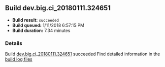 ## Build dev.big.ci_20180111.324651
- **Build result:** `succeeded`
- **Build queued:** 1/11/2018 6:57:15 PM
- **Build duration:** 7.34 minutes
### Details
Build [dev.big.ci_20180111.324651](https://winappstudio.visualstudio.com/web/build.aspx?pcguid=a4ef43be-68ce-4195-a619-079b4d9834c2&builduri=vstfs%3a%2f%2f%2fBuild%2fBuild%2f24651) succeeded
Find detailed information in the [build log files](https://uwpctdiags.blob.core.windows.net/buildlogs/dev.big.ci_20180111.324651_logs.zip)
